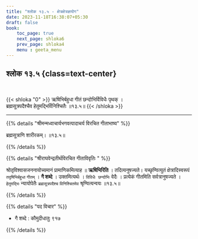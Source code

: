 ```yaml
---
title: "श्लोक १३.५ - क्षेत्रक्षेत्रज्ञयोग"
date: 2023-11-18T16:38:07+05:30
draft: false
book:
    toc_page: true
    next_page: shloka6
    prev_page: shloka4
    menu : geeta_menu
---
```




## श्लोक १३.५ {class=text-center}

<br/>

{{< shloka  "0"  >}}
ऋषिभिर्बहुधा गीतं छन्दोभिर्विविधैः पृथक् ।  
ब्रह्मसूत्रपदैश्चैव हेतुमद्भिर्विनिश्चितैः ॥१३.५॥
{{< /shloka >}}

---

{{% details "श्रीमन्मध्वाचार्यभगवत्पादाचर्य विरचित  गीताभाष्य" %}}

ब्रह्मसूत्राणि शारीरकम्। ॥१३.५॥

{{% /details %}}


{{% details "श्रीराघवेन्द्रतीर्थविरचित गीताविवृतिः " %}}

श्रोतृविश्वासजननायोच्यमानं प्रामाणिकमित्याह ॥ **ऋषिभिरिति** ।
तदित्यनुषज्यते। यच्छृण्वित्युतं क्षेत्रादिस्वरूपं `तदृषिभिर्बहुधा` 
`गीतम्‌` । **गै शब्दे** । उक्तमित्यर्थः । `विविधैः छन्दोभिः` वेदैः । 
प्रत्येकं गीतमिति सर्वत्रानुषज्यते ।
`हेतुमद्भिः` न्यायोपेतैः `ब्रह्मसूत्रपदैश्च` `विनिश्चितमेव` 
श्रृण्वित्यन्वयः ॥१३.५॥

{{% /details %}}


{{% details "पद विचार" %}}

- गै शब्दे : कौमुदीधातुः ९१७



{{% /details %}}
